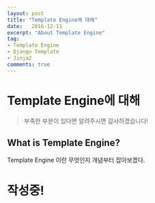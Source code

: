 ```yaml
---
layout: post
title: "Template Engine에 대해"
date:   2016-12-11
excerpt: "About Template Engine"
tag:
- Template Engine
- Django Template
- Jinja2
comments: true
---
```


Template Engine에 대해
====================
> 부족한 부분이 있다면 알려주시면 감사하겠습니다!

<!--

최근 들어 Django 뿐만 아니라 **Flask** 에도 관심이 생겨서 친구들과 같이 공부중이다.

줄곧 다양한 개발자 분들을 만나보면 처음 시작을 Django 로 해서 Django 의 틀 에 제한을 너무 많이 느끼고 **자유도가 높은 Flask 로 넘어간다** 라고 들었다.

이유는 Django가 처음부터 구조화가 잘 되어있고(django-admin startproject 명령어로 손쉽게 생성할 수 있다),

Flask의 경우는 처음부터 하나하나씩 자신이 구현해나가기 때문인 것 같다. 이제와서 돌이켜보면 그런 것 같다.

두 개를 비교하려는 포스팅이 아니기 때문에 좀 더 주제에 대한 이야기를 해보겠다(사실 비교될 수 밖에 없다).

Django, Flask 에 대한 얘기를 꺼낸 것은 오늘 이야기할 Template Engine(Jinja2, Django Template) 을 Flask 그리고 Django 에서 사용하기 때문이다.

대게 Django 에서는 Django Template, Flask 에서는 Jinja2 를 사용하는 것 같다.

물론 Django 에서 Jinja2, Flask 에서 Django Template 을 사용 못하는 것은 아니다. 앞 문장에서 말의 끝을 "**같다**" 로 끝낸 것도 이 이유 때문이다.

Flask에서 Django Template 을 사용하는 경우는 못봤으나(~~있으려나~~) Django 에서 Jinja2 를 사용하는 경우는 보았다.

이제 본격적으로 **Template Engine** 에 대해 알아보겠다.

-->

## What is Template Engine?

Template Engine 이란 무엇인지 개념부터 잡아보겠다.


# 작성중!


